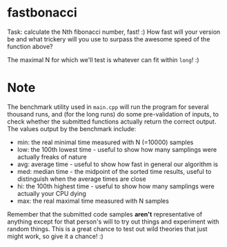 # fastbonacci

Task: calculate the Nth fibonacci number, fast! :)
How fast will your version be and what trickery will you use to surpass the awesome speed of the function above?

The maximal N for which we'll test is whatever can fit within `long`! :)

# Note

The benchmark utility used in `main.cpp` will run the program for several thousand runs, and (for the long runs) do some pre-validation of inputs, to check whether the submitted functions actually return the correct output. The values output by the benchmark include:

- min: the real minimal time measured with N (=10000) samples
- low: the 100th lowest time - useful to show how many samplings were actually freaks of nature
- avg: average time - useful to show how fast in general our algorithm is
- med: median time - the midpoint of the sorted time results, useful to distinguish when the average times are close
- hi:  the 100th highest time - useful to show how many samplings were actually your CPU dying
- max: the real maximal time measured with N samples

Remember that the submitted code samples **aren't** representative of anything except for that person's will to try out things and experiment with random things. This is a great chance to test out wild theories that just might work, so give it a chance! :)
